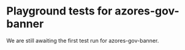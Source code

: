 # Playground tests for azores-gov-banner
We are still awaiting the first test run for azores-gov-banner.
